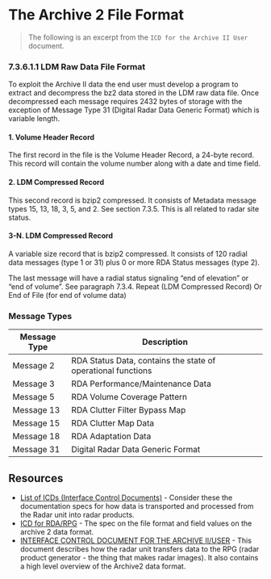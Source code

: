 # The Archive 2 File Format

> The following is an excerpt from the `ICD for the Archive II User` document.

### 7.3.6.1.1 LDM Raw Data File Format

To exploit the Archive II data the end user must develop a program to extract and decompress the bz2 data stored in the LDM raw data file. Once decompressed each message requires 2432 bytes of storage with the exception of Message Type 31 (Digital Radar Data Generic Format) which is variable length.

#### 1. Volume Header Record
The first record in the file is the Volume Header Record, a 24-byte record. This record will contain the volume number along with a date and time field.

#### 2. LDM Compressed Record

This second record is bzip2 compressed. It consists of Metadata message types 15, 13, 18, 3, 5, and 2. See section 7.3.5. This is all related to radar site status.


#### 3-N. LDM Compressed Record

A variable size record that is bzip2 compressed. It consists of 120 radial data messages (type 1 or 31) plus 0 or more RDA Status messages (type 2). 

The last message will have a radial status signaling “end of elevation” or “end of volume”. See paragraph 7.3.4. Repeat (LDM Compressed Record) Or End of File (for end of volume data) 

### Message Types

| Message Type | Description |
|--------------|-------------|
|Message 2|RDA Status Data, contains the state of operational functions|
|Message 3|RDA Performance/Maintenance Data|
|Message 5|RDA Volume Coverage Pattern|
|Message 13|RDA Clutter Filter Bypass Map|
|Message 15|RDA Clutter Map Data|
|Message 18|RDA Adaptation Data|
|Message 31|Digital Radar Data Generic Format|

## Resources

- [List of ICDs (Interface Control Documents)](https://www.roc.noaa.gov/WSR88D/BuildInfo/Files.aspx) - Consider these the documentation specs for how data is transported and processed from the Radar unit into radar products.
- [ICD for RDA/RPG](https://www.roc.noaa.gov/wsr88d/PublicDocs/ICDs/RDA_RPG_2620002P.pdf) - The spec on the file format and field values on the archive 2 data format.
- [INTERFACE CONTROL DOCUMENT FOR THE ARCHIVE II/USER](https://www.roc.noaa.gov/wsr88d/PublicDocs/ICDs/2620010E.pdf) - This document describes how the radar unit transfers data to the RPG (radar product generator - the thing that makes radar images). It also contains a high level overview of the Archive2 data format.  